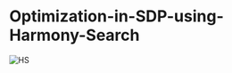 # Optimization-in-SDP-using-Harmony-Search
![HS](https://user-images.githubusercontent.com/55774589/105133378-01b30780-5b30-11eb-8937-a40e2d5fea2d.png)
